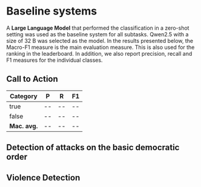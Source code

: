 # Baseline systems

A **Large Language Model** that performed the classification in a zero-shot setting was used as the baseline system for all subtasks. Qwen2.5 with a size of 32 B was selected as the model. In the results presented below, the Macro-F1 measure is the main evaluation measure. This is also used for the ranking in the leaderboard. In addition, we also report precision, recall and F1 measures for the individual classes. 

## Call to Action

| Category      | P  |  R | F1 |
| ------------- | -- | -- | -: |
| true          | -- | -- | -- |
| false         | -- | -- | -- |
| **Mac. avg.** | -- | -- | -- |

## Detection of attacks on the basic democratic order

## Violence Detection
